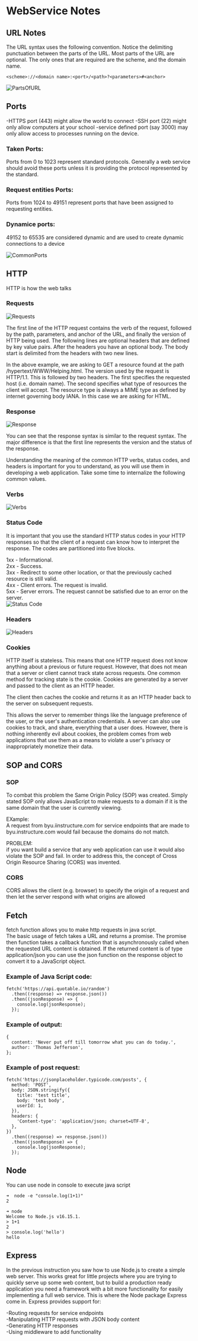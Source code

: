 # WebService Notes 
## URL Notes 
The URL syntax uses the following convention. Notice the delimiting punctuation between the parts of the URL. Most parts of the URL are optional. The only ones that are required are the scheme, and the domain name.
```
<scheme>://<domain name>:<port>/<path>?<parameters>#<anchor>
```
<img src="notesImages/URLParts.png"  alt="PartsOfURL">

## Ports 
-HTTPS port (443) might allow the world to connect
-SSH port (22) might only allow computers at your school
-service defined port (say 3000) may only allow access to processes running on the device.
### Taken Ports:
Ports from 0 to 1023 represent standard protocols. Generally a web service should avoid these ports unless it is providing the protocol represented by the standard.   
### Request entities Ports: 
 Ports from 1024 to 49151 represent ports that have been assigned to requesting entities. 

### Dynamice ports:
 49152 to 65535 are considered dynamic and are used to create dynamic connections to a device

 <img src="notesImages/CommonPorts.png"  alt="CommonPorts">

 ## HTTP
 HTTP is how the web talks

 ### Requests 
 <img src="notesImages/Requests.png"  alt="Requests">

The first line of the HTTP request contains the verb of the request, followed by the path, parameters, and anchor of the URL, and finally the version of HTTP being used. The following lines are optional headers that are defined by key value pairs. After the headers you have an optional body. The body start is delimited from the headers with two new lines.

In the above example, we are asking to GET a resource found at the path /hypertext/WWW/Helping.html. The version used by the request is HTTP/1.1. This is followed by two headers. The first specifies the requested host (i.e. domain name). The second specifies what type of resources the client will accept. The resource type is always a MIME type as defined by internet governing body IANA. In this case we are asking for HTML.

 ### Response
 <img src="notesImages/Response.png"  alt="Response">

You can see that the response syntax is similar to the request syntax. The major difference is that the first line represents the version and the status of the response.

Understanding the meaning of the common HTTP verbs, status codes, and headers is important for you to understand, as you will use them in developing a web application. Take some time to internalize the following common values.

 ### Verbs 
 <img src="notesImages/Verbs.png"  alt="Verbs">

 ### Status Code

 It is important that you use the standard HTTP status codes in your HTTP responses so that the client of a request can know how to interpret the response. The codes are partitioned into five blocks.

1xx - Informational.  
2xx - Success.   
3xx - Redirect to some other location, or that the previously cached resource is still valid.  
4xx - Client errors. The request is invalid.   
5xx - Server errors. The request cannot be satisfied due to an error on the server.   
 <img src="notesImages/StatusCode.png"  alt="Status Code">

 ### Headers 
 <img src="notesImages/Headers.png"  alt="Headers">

 ### Cookies 

 HTTP itself is stateless. This means that one HTTP request does not know anything about a previous or future request. However, that does not mean that a server or client cannot track state across requests. One common method for tracking state is the cookie. Cookies are generated by a server and passed to the client as an HTTP header.  

 The client then caches the cookie and returns it as an HTTP header back to the server on subsequent requests.

 This allows the server to remember things like the language preference of the user, or the user's authentication credentials. A server can also use cookies to track, and share, everything that a user does. However, there is nothing inherently evil about cookies, the problem comes from web applications that use them as a means to violate a user's privacy or inappropriately monetize their data.

 ## SOP and CORS

 ### SOP 
 To combat this problem the Same Origin Policy (SOP) was created. Simply stated SOP only allows JavaScript to make requests to a domain if it is the same domain that the user is currently viewing. 

 EXample:   
  A request from byu.iinstructure.com for service endpoints that are made to byu.instructure.com would fail because the domains do not match. 

  PROBLEM:    
  if you want build a service that any web application can use it would also violate the SOP and fail. In order to address this, the concept of Cross Origin Resource Sharing (CORS) was invented.

### CORS 
CORS allows the client (e.g. browser) to specify the origin of a request and then let the server respond with what origins are allowed   

## Fetch 
fetch function allows you to make http requests in java script.   
The basic usage of fetch takes a URL and returns a promise. The promise then function takes a callback function that is asynchronously called when the requested URL content is obtained. If the returned content is of type application/json you can use the json function on the response object to convert it to a JavaScript object.

### Example of Java Script code: 
```
fetch('https://api.quotable.io/random')
  .then((response) => response.json())
  .then((jsonResponse) => {
    console.log(jsonResponse);
  });
```
### Example of output:
```
{
  content: 'Never put off till tomorrow what you can do today.',
  author: 'Thomas Jefferson',
};
```

### Example of post request: 
```
fetch('https://jsonplaceholder.typicode.com/posts', {
  method: 'POST',
  body: JSON.stringify({
    title: 'test title',
    body: 'test body',
    userId: 1,
  }),
  headers: {
    'Content-type': 'application/json; charset=UTF-8',
  },
})
  .then((response) => response.json())
  .then((jsonResponse) => {
    console.log(jsonResponse);
  });
```

## Node 
You can use node in console to execute java script 
```
➜  node -e "console.log(1+1)"
2
```
```
➜ node
Welcome to Node.js v16.15.1.
> 1+1
2
> console.log('hello')
hello
```

## Express 
In the previous instruction you saw how to use Node.js to create a simple web server. This works great for little projects where you are trying to quickly serve up some web content, but to build a production ready application you need a framework with a bit more functionality for easily implementing a full web service. This is where the Node package Express come in. Express provides support for:

-Routing requests for service endpoints   
-Manipulating HTTP requests with JSON body content    
-Generating HTTP responses   
-Using middleware to add functionality  